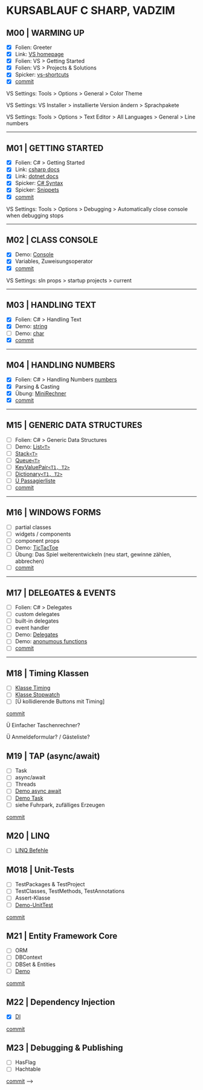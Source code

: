 # KURSABLAUF C SHARP, VADZIM

## M00 | WARMING UP

- [x] Folien: Greeter
- [x] Link: [VS homepage](https://visualstudio.microsoft.com/de/)
- [x] Folien: VS > Getting Started
- [x] Folien: VS > Projects & Solutions
- [x] Spicker: [vs-shortcuts](/spicker/shortcuts-vs.md)
- [x] [commit](https://github.com/ppedvAG/2020-11-09-csharp-n-dotnet-einsteiger-VC/commit/f5aa69f7e5a5519cf556db152b4d5d1e541bb765)
<!-- - [ ] Folien: Git > Getting Started -->

VS Settings: Tools > Options > General > Color Theme

VS Settings: VS Installer > installierte Version ändern > Sprachpakete

VS Settings: Tools > Options > Text Editor > All Languages > General > Line numbers

---

## M01 | GETTING STARTED

- [x] Folien: C# > Getting Started
- [x] Link: [csharp docs](https://docs.microsoft.com/de-de/dotnet/csharp/)
- [x] Link: [dotnet docs](https://docs.microsoft.com/de-de/dotnet/api/?view=netframework-4.8)
- [x] Spicker: [C# Syntax](/spicker/CSHARP-CHEATSHEET.md)
- [x] Spicker: [Snippets](/spicker/VS-CS-SNIPPETS.md)
- [x] [commit](https://github.com/ppedvAG/2020-11-09-csharp-n-dotnet-einsteiger-VC/commit/a931728cc62c613ef51f4660ed67949e3930142c)

VS Settings: Tools > Options > Debugging > Automatically close console when debugging stops

---

## M02 | CLASS CONSOLE

- [x] Demo: [Console](vadzims-solution/M01-Demo-Console/DConsole.cs)
- [x] Variables, Zuweisungsoperator
- [x] [commit](https://github.com/ppedvAG/2020-11-09-csharp-n-dotnet-einsteiger-VC/commit/13ba07aec15dacef658ceb742c7bc0fb67a6cb2b)

VS Settings: sln props > startup projects > current

---

## M03 | HANDLING TEXT

- [x] Folien: C# > Handling Text
- [x] Demo: [string](vadzims-solution/M03-Demo-Text/DText.cs)
- [ ] Demo: [char](vadzims-solution/Demo-char/Dchar.cs)
- [x] [commit](https://github.com/ppedvAG/2020-11-09-csharp-n-dotnet-einsteiger-VC/commit/d297f51fd5e576a0d8ec7b51b96393ef80e5e4bb)

---

## M04 | HANDLING NUMBERS

- [x] Folien: C# > Handling Numbers [numbers](vadzims-solution/M04-Demo-Numbers/DNumbers.cs)
- [x] Parsing & Casting
- [x] Übung: [MiniRechner](vadzims-solution/M04-UE-Mini-Rechner/URechner.cs)
- [x] [commit]()
<!-- - [ ] Demo: [int](vadzims-solution/Demo-int/Dint.cs)
- [ ] Demo: [double](vadzims-solution/Demo-double/Ddouble.cs)
-->
<!--

---

## M05 | CONDITIONS

- [ ] Folien: C# > Conditions
- [ ] Demo: [Entscheidungen](vadzims-solution/Demo-Conditions/DConditions.cs)
- [ ] enum 
- [ ] Übung: [enum & switch](vadzims-solution/Ü-M04-Switch-N-Enum/ÜSwitch.cs)
- [ ] Demo: [bool](CS-GK-DUS-V/M02-Demo-bool/Dbool.cs)
- [ ] [enum](CS-GK-DUS-V/M02-Demo-enum/Denum.cs)

[commit]()

---

## M06 | LOOPS

- [ ] Folien: C# > Loops
- [ ] Übung: [for-loop](vadzims-solution/Ü-M05-For-Loop/ÜFor.cs)
- [ ] Klasse Random
- [ ] Übung: [Zahlenratespiel](vadzims-solution/Ü-M05-Zahlenratespiel/ÜZahlenratespiel.cs)
- [ ] [commit]()
  
---

## M07 | ARRAYS

- [ ] Folien: C# > Arrays
- [ ] Folien: C# > Linq Methods
- [ ] Demo: [Arrays](vadzims-solution/Demo-Arrays/DArrays.cs)
- [ ] iterator foreach
- [ ] Übung: [Lotto](vadzims-solution/Ü-M06-Lotto/ÜLotto.cs)
- [ ] [commit]()

---

## M08 | FUNCTIONS

- [ ] Folien: C# > Functions
- [ ] arguments
- [ ] parameters
- [ ] params
- [ ] return
- [ ] overloads
- [ ] out & ref parameters & args
- [ ] Demo: [Methods](vadzims-solution/D-M07-Functions/DFunctions.cs)
- [ ] [commit]()

---

## M09 | CLASSES (Fortsetzung)

- [ ] Folien: C# > Types & Variables
- [ ] Demo: [Types](vadzims-solution/D-M08-Classes/Types.cs)
- [ ] Folien: C# > Props & Instances
- [ ] Demo: [props, modifier, members, methods](vadzims-solution/D-M08-Classes/PersonOhneCtor.cs)
- [ ] Demo: [constructor, destructor](vadzims-solution/D-M08-Classes/PersonMitCtor.cs)
- [ ] Demo: [fields](vadzims-solution/D-M08-Classes/PersonMitFeldOhneProp.cs)
- [ ] Übung: [Transport](vadzims-solution/Ü-M08-Fuhrpark/Transportmittel.cs)
- [ ] Übung: [TransportConsumer](vadzims-solution/Ü-M08-Fuhrpark/ÜFuhrpark.cs)
- [ ] [commit]()

---

## M10 | FILE ACCESS & SERIALIZING​

- [ ] Folien: C# > File Access & Serializing
- [ ] Demo: [StreamReader & StreamWriter](vadzims-solution/D-M09-FileAccess/DFileAccess.cs)
- [ ] SaveFileDialog & OpenFileDialog
- [ ] Demo: [JSON, serialize](vadzims-solution/D-M09-FileAccess/DFileAccess.cs)

---

## M11 | HTTPCLIENT

- [ ] Demo: [HttpClient & deserialize](vadzims-solution/D-M10-HttpClient/DHttpClient.cs)
 
---

## M12 | INHERITENCE

- [ ] Folien: C# > Inheritence
- [ ] Demo: [virtual](vadzims-solution/D-M11-Inheritence/Superklasse.cs) & override methods
- [ ] Demo: [override](vadzims-solution/D-M11-Inheritence/Subklasse.cs)
- [ ] abstract methods
- [ ] Polymorphysm
- [ ] [commit]()

- [ ] Übung: [Flugzeug](vadzims-solution/Ü-M11-Inheritence/Flugzeug.cs)
- [ ] Übung: [PKW](vadzims-solution/Ü-M11-Inheritence/PKW.cs)
- [ ] Übung: [Schiff](vadzims-solution/Ü-M11-Inheritence/Schiff.cs)
- [ ] Übung: [static methods](vadzims-solution/Ü-M11-Inheritence/Schiff.cs#static)
- [ ] [commit]()

---

## M13 | Exception-Handling​

- [ ] Folien: C# > Exceptions Handling
- [ ] Link: [standard exception](https://docs.microsoft.com/de-de/dotnet/standard/design-guidelines/using-standard-exception-types)
- [ ] Exception & throw
- [ ] try catch finally
- [ ] Exception types
- [ ] Custom Exceptions
- [ ] Demo: [Exception](vadzims-solution/D-M12-Exceptions/DExceptions.cs)
- [ ] Demo: [customized exception](vadzims-solution/D-M12-Exceptions/TooShortException.cs)
- [ ] [commit]()

---

## M14 | INTERFACES

- [ ] Folien: C# > Interfaces
- [ ] Übung: [IKannAndereTransportieren](vadzims-solution/Ü-M13-Interfaces/IKannAndereTransportieren.cs)
- [ ] Übung: [Flugzeug: I](vadzims-solution/Ü-M13-Interfaces/Flugzeug.cs)
- [ ] [commit]()

<!-- Polymorphism in extra Modul, weil es sonst zu viel auf einmal ist.
Nicht zusammen mit Klassen, nicht zusammen mit Interfaces. Sondern danach -->

---

## M15 | GENERIC DATA STRUCTURES

- [ ] Folien: C# > Generic Data Structures
- [ ] Demo: [List`<T>`](vadzims-solution/D-M14-GenericStructures/Program.cs)
- [ ] [Stack`<T>`](/M8GenericDataStructures/MyStack.cs)
- [ ] [Queue`<T>`](/M8GenericDataStructures/MyQueue.cs)
- [ ] [KeyValuePair`<T1, T2>`](/M8GenericDataStructures/MyKeyValuePair.cs)
- [ ] [Dictionary`<T1, T2>`](/M8GenericDataStructures/MyDictionary.cs)
- [ ] [Ü Passagierliste](/M5Fuhrpark/FuhrparkApp.cs)
- [ ] [commit]()

---

## M16 | WINDOWS FORMS

- [ ] partial classes
- [ ] widgets / components
- [ ] component props
- [ ] Demo: [TicTacToe](vadzims-solution/D-M15-WinFormsFramework/Form1.cs)
- [ ] Übung: Das Spiel weiterentwickeln (neu start, gewinne zählen, abbrechen)
- [ ] [commit]()

---

## M17 | DELEGATES & EVENTS

- [ ] Folien: C# > Delegates
- [ ] custom delegates
- [ ] built-in delegates
- [ ] event handler
- [ ] Demo: [Delegates](vadzims-solution/D-M16-Delegates/Form1.cs)
- [ ] Demo: [anonumous functions](vadzims-solution/D-M16-Delegates/Program.cs)
- [ ] [commit]()

---

## M18 | Timing Klassen

- [ ] [Klasse Timing](CS-GK-DUS-V/M17-Demo-Timing/Form1.cs)
- [ ] [Klasse Stopwatch](M15Demo-Timing/Form1.cs#Stopwatch)
- [ ] [Ü kollidierende Buttons mit Timing]

[commit]()

Ü Einfacher Taschenrechner?

Ü Anmeldeformular? / Gästeliste?

## M19 | TAP (async/await)

- [ ] Task
- [ ] async/await
- [ ] Threads
- [ ] [Demo async await ](CS-GK-DUS-V/M13-Demo-Async-Await/M13DemoMain.cs)
- [ ] [Demo Task](CS-GK-DUS-V/M13-Demo-Async-Await/MyTask.cs)
- [ ] siehe Fuhrpark, zufälliges Erzeugen

[commit]()
      
## M20 | LINQ

- [ ] [LINQ Befehle](CS-GK-DUS-V/M15-Demo-LINQ/M15DemoMain.cs)
 
## M018 | Unit-Tests

- [ ] TestPackages & TestProject
- [ ] TestClasses, TestMethods, TestAnnotations
- [ ] Assert-Klasse
- [ ] [Demo-UnitTest](M16Demo-UnitTests/UnitTest1.cs)

[commit]()

## M21 | Entity Framework Core

- [ ] ORM
- [ ] DBContext
- [ ] DBSet & Entities
- [ ] [Demo ](CS-GK-DUS-V/M19-Demo-Entity-Framework/EFDbContext.cs)

[commit]()

## M22 | Dependency Injection

- [x] [DI](CS-GK-DUS-V/M16-Experiment-Dependency-Injection/M16Main.cs)

[commit]()

## M23 | Debugging & Publishing

- [ ] HasFlag
- [ ] Hachtable

[commit]()
-->
